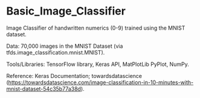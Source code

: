 # Basic_Image_Classifier
Image Classifier of handwritten numerics (0-9) trained using the MNIST dataset.

Data: 70,000 images in the MNIST Dataset (via tfds.image_classification.mnist.MNIST).

Tools/Libraries: TensorFlow library, Keras API, MatPlotLib PyPlot, NumPy.

Reference: 
  Keras Documentation;
  towardsdatascience (https://towardsdatascience.com/image-classification-in-10-minutes-with-mnist-dataset-54c35b77a38d).
